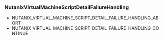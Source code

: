 ### NutanixVirtualMachineScriptDetailFailureHandling
- NUTANIX_VIRTUAL_MACHINE_SCRIPT_DETAIL_FAILURE_HANDLING_ABORT
- NUTANIX_VIRTUAL_MACHINE_SCRIPT_DETAIL_FAILURE_HANDLING_CONTINUE
